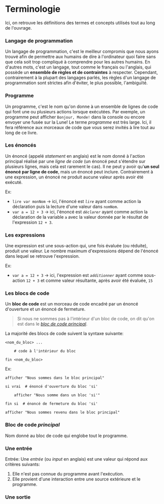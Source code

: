 # Terminologie

Ici, on retrouve les définitions des termes et concepts utilisés tout au long de l'ouvrage.

### Langage de programmation

Un langage de programmation, c'est le meilleur compromis que nous ayons trouvé afin de permettre aux humains de dire à
l'ordinateur quoi faire sans que cela soit trop compliqué à comprendre pour les autres humains. En d'autres mots,
c'est un langage, tout comme le français ou l'anglais, qui possède un **ensemble de règles et de contraintes** à
respecter. Cependant, contrairement à la plupart des langages parlés, les règles d'un langage de programmation sont
strictes afin d'éviter, le plus possible, l'ambiguïté.

### Programme

Un programme, c'est le nom qu'on donne à un ensemble de lignes de code qui font une ou plusieurs actions
lorsque exécutées. Par exemple, un programme peut afficher `Bonjour, Monde!` dans la console ou encore envoyer une fusée
sur la Lune! Le terme _programme_ est très large. Ici, il fera référence aux morceaux de code que vous serez invités à
lire tout au long de ce livre.

### Les énoncés

Un énoncé (appelé _statement_ en anglais) est le nom donné à l'action principal réalisé par une _ligne de code_ (un
énoncé peut s'étendre sur plusieurs
lignes, mais cela est rarement le cas). Il ne peut y avoir qu'**un seul énoncé par ligne de code**, mais un énoncé peut
inclure. Contrairement à une expression, un énoncé ne produit aucune valeur après avoir été exécuté.

Ex:

* `lire var monNom` -> ici, l'énoncé est _`lire`_ ayant comme action la déclaration puis la lecture d'une valeur dans
  `nomNom`.
* `var a = 12 + 3` -> ici, l'énoncé est _`déclarer`_ ayant comme action la déclaration de la variable `a` avec la valeur
  donnée par le résultat de l'expression `12 + 3`.

### Les expressions

Une expression est une sous-action qui, une fois évaluée (ou réduite), produit une valeur. Le nombre
maximum d'expressions dépend de l'énoncé dans lequel se retrouve l'expression.

Ex:

* `var a = 12 + 3` -> ici, l'expression est _`additionner`_ ayant comme sous-action `12 + 3` et comme valeur
  résultante, après avoir été évaluée, `15`

### Les blocs de code

Un **bloc de code** est un morceau de code encadré par un énoncé d'ouverture et un énoncé de fermeture.

> Si nous ne sommes pas à l'intérieur d'un bloc de code, on dit qu'on est dans le
> [_bloc de code principal_](#bloc-de-code-principal).

La majorité des blocs de code suivent la syntaxe suivante:

```
<nom_du_bloc> ...
    
    # code à l'intérieur du bloc
    
fin <nom_du_bloc>
```

Ex:

```
afficher "Nous sommes dans le bloc principal"

si vrai  # énoncé d'ouverture du bloc 'si'
    
    afficher "Nous somme dans un bloc 'si'"
    
fin si  # énoncé de fermeture du bloc 'si'

afficher "Nous sommes revenu dans le bloc principal"
```

### Bloc de code *principal*

Nom donné au bloc de code qui englobe tout le programme.

### Une entrée

Entrée: Une _entrée_ (ou _input_ en anglais) est une valeur qui répond aux critères suivants:

1. Elle n'est pas connue du programme avant l'exécution.
2. Elle provient d'une interaction entre une source extérieure et le programme.

### Une sortie